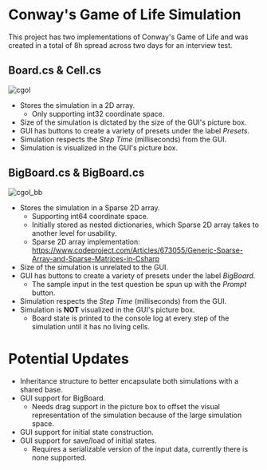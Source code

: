 # Conway's Game of Life Simulation

This project has two implementations of Conway's Game of Life and was created in a total of 8h spread across two days for an interview test.

## Board.cs & Cell.cs
![cgol](https://user-images.githubusercontent.com/3958827/174498652-17a94e35-b90d-4fea-af3c-2729ef58449d.gif)
  - Stores the simulation in a 2D array.
    - Only supporting int32 coordinate space.
  - Size of the simulation is dictated by the size of the GUI's picture box.
  - GUI has buttons to create a variety of presets under the label _Presets_.
  - Simulation respects the _Step Time_ (milliseconds) from the GUI.
  - Simulation is visualized in the GUI's picture box.

## BigBoard.cs & BigBoard.cs
![cgol_bb](https://user-images.githubusercontent.com/3958827/174498894-b392ea76-c967-4c58-afad-7ffc52ad8423.gif)
  - Stores the simulation in a Sparse 2D array. 
    - Supporting int64 coordinate space.
    - Initially stored as nested dictionaries, which Sparse 2D array takes to another level for usability. 
    - Sparse 2D array implementation: https://www.codeproject.com/Articles/673055/Generic-Sparse-Array-and-Sparse-Matrices-in-Csharp
  - Size of the simulation is unrelated to the GUI.
  - GUI has buttons to create a variety of presets under the label _BigBoard_.
    - The sample input in the test question be spun up with the _Prompt_ button.
  - Simulation respects the _Step Time_ (milliseconds) from the GUI.
  - Simulation is **NOT** visualized in the GUI's picture box.
    - Board state is printed to the console log at every step of the simulation until it has no living cells.
   
# Potential Updates
- Inheritance structure to better encapsulate both simulations with a shared base.
- GUI support for BigBoard.
  - Needs drag support in the picture box to offset the visual representation of the simulation because of the large simulation space.
- GUI support for initial state construction.
- GUI support for save/load of initial states.
  - Requires a serializable version of the input data, currently there is none supported.
